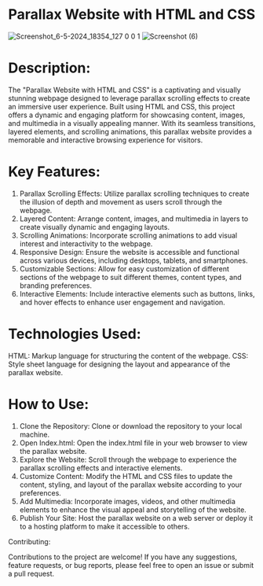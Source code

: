 # Parallax Website with HTML and CSS


![Screenshot_6-5-2024_18354_127 0 0 1](https://github.com/DAKSHPATEL04/Parallax-Website-with-HTML-and-CSS/assets/160720470/25c496c7-1e8e-4208-8ea4-a6f84f768c33)
![Screenshot (6)](https://github.com/user-attachments/assets/bcb0d37e-f795-4201-ba54-fef7946d268e)


# Description:

The "Parallax Website with HTML and CSS" is a captivating and visually stunning webpage designed to leverage parallax scrolling effects to create an immersive user experience. Built using HTML and CSS, this project offers a dynamic and engaging platform for showcasing content, images, and multimedia in a visually appealing manner. With its seamless transitions, layered elements, and scrolling animations, this parallax website provides a memorable and interactive browsing experience for visitors.

# Key Features:

1. Parallax Scrolling Effects:
Utilize parallax scrolling techniques to create the illusion of depth and movement as users scroll through the webpage.
2. Layered Content:
Arrange content, images, and multimedia in layers to create visually dynamic and engaging layouts.
3. Scrolling Animations:
Incorporate scrolling animations to add visual interest and interactivity to the webpage.
4. Responsive Design:
Ensure the website is accessible and functional across various devices, including desktops, tablets, and smartphones.
5. Customizable Sections:
Allow for easy customization of different sections of the webpage to suit different themes, content types, and branding preferences.
6. Interactive Elements:
Include interactive elements such as buttons, links, and hover effects to enhance user engagement and navigation.

# Technologies Used:

HTML: Markup language for structuring the content of the webpage.
CSS: Style sheet language for designing the layout and appearance of the parallax website.

# How to Use:

1. Clone the Repository: Clone or download the repository to your local machine.
2. Open Index.html: Open the index.html file in your web browser to view the parallax website.
3. Explore the Website: Scroll through the webpage to experience the parallax scrolling effects and interactive elements.
4. Customize Content: Modify the HTML and CSS files to update the content, styling, and layout of the parallax website according to your preferences.
5. Add Multimedia: Incorporate images, videos, and other multimedia elements to enhance the visual appeal and storytelling of the website.
6. Publish Your Site: Host the parallax website on a web server or deploy it to a hosting platform to make it accessible to others.

Contributing:

Contributions to the project are welcome! If you have any suggestions, feature requests, or bug reports, please feel free to open an issue or submit a pull request.
